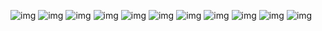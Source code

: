 
![img](https://github.com/smxrlxp/dominios.html/blob/master/assets/InstWS%20(Con%20I.%20Gr%C3%A1fica)/a01.jpg)
![img](https://github.com/smxrlxp/dominios.html/blob/master/assets/InstWS%20(Con%20I.%20Gr%C3%A1fica)/a02.jpg)
![img](https://github.com/smxrlxp/dominios.html/blob/master/assets/InstWS%20(Con%20I.%20Gr%C3%A1fica)/a03.jpg)
![img](https://github.com/smxrlxp/dominios.html/blob/master/assets/InstWS%20(Con%20I.%20Gr%C3%A1fica)/a04.jpg)
![img](https://github.com/smxrlxp/dominios.html/blob/master/assets/InstWS%20(Con%20I.%20Gr%C3%A1fica)/a05.jpg)
![img](https://github.com/smxrlxp/dominios.html/blob/master/assets/InstWS%20(Con%20I.%20Gr%C3%A1fica)/a06.jpg)
![img](https://github.com/smxrlxp/dominios.html/blob/master/assets/InstWS%20(Con%20I.%20Gr%C3%A1fica)/a07.jpg)
![img](https://github.com/smxrlxp/dominios.html/blob/master/assets/InstWS%20(Con%20I.%20Gr%C3%A1fica)/a08.jpg)
![img](https://github.com/smxrlxp/dominios.html/blob/master/assets/InstWS%20(Con%20I.%20Gr%C3%A1fica)/a09.jpg)
![img](https://github.com/smxrlxp/dominios.html/blob/master/assets/InstWS%20(Con%20I.%20Gr%C3%A1fica)/a10.jpg)
![img](https://github.com/smxrlxp/dominios.html/blob/master/assets/InstWS%20(Con%20I.%20Gr%C3%A1fica)/a11.jpg)
